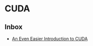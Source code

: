 # CUDA

## Inbox
+ [An Even Easier Introduction to CUDA](https://devblogs.nvidia.com/parallelforall/even-easier-introduction-cuda/)
